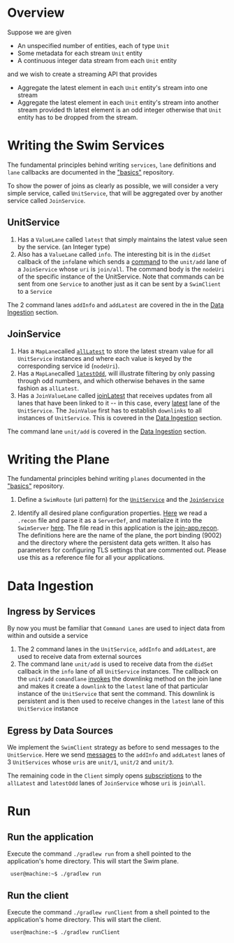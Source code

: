 # Overview

Suppose we are given
* An unspecified number of entities, each of type `Unit`
* Some metadata for each stream `Unit` entity
* A continuous integer data stream from each `Unit` entity

and we wish to create a streaming API that provides
* Aggregate the latest element in each `Unit` entity's stream into one stream
* Aggregate the latest element in each `Unit` entity's stream into another stream provided th latest element is an odd integer otherwise that `Unit` entity has to be dropped from the stream.

# Writing the Swim Services
The fundamental principles behind writing `services`, `lane` definitions and `lane` callbacks are documented in the ["basics"](https://github.com/swimit/swim-academy/blob/master/basics/services/README.md#writing-the-swim-services) repository.

To show the power of joins as clearly as possible, we will consider a very simple service, called `UnitService`, that will be aggregated over by another service called `JoinService`. 

## UnitService
1. Has a `ValueLane` called `latest` that simply maintains the latest value seen by the service. (an Integer type)
2. Also has a `ValueLane` called `info`. The interesting bit is in the `didSet` callback of the `info`lane which sends a [command](https://github.com/swimit/swim-academy/blob/master/joins/services/src/main/java/ai/swim/service/UnitService.java#L17) to the `unit/add` lane of a `JoinService` whose `uri` is `join/all`. The command body is the `nodeUri` of the specific instance of the UnitService. Note that commands can be sent from one `Service` to another just as it can be sent by a `SwimClient` to a `Service` 

The 2 command lanes `addInfo` and `addLatest` are covered in the in the [Data Ingestion](#data-ingestion) section.

## JoinService
1. Has a `MapLane`called [`allLatest`](https://github.com/swimit/swim-academy/blob/master/joins/services/src/main/java/ai/swim/service/JoinService.java#L49-L53) to store the latest stream value for all `UnitService` instances and where each value is keyed by the corresponding service id (`nodeUri`).
2. Has a `MapLane`called [`latestOdd`](https://github.com/swimit/swim-academy/blob/master/joins/services/src/main/java/ai/swim/service/JoinService.java#L62-L66), will illustrate filtering by only passing through odd numbers, and which otherwise behaves in the same fashion as `allLatest`.
3. Has a `JoinValueLane` called [joinLatest](https://github.com/swimit/swim-academy/blob/master/joins/services/src/main/java/ai/swim/service/JoinService.java#L31-L43) that receives updates from all lanes that have been linked to it -- in this case, every [latest](https://github.com/swimit/swim-academy/blob/master/joins/services/src/main/java/ai/swim/service/UnitService.java#L31-L35) lane of the `UnitService`. The `JoinValue` first has to establish `downlinks` to all instances of `UnitService`. This is covered in the [Data Ingestion](#data-ingestion) section.

The command lane `unit/add` is covered in the [Data Ingestion](#data-ingestion) section.

# Writing the Plane
The fundamental principles behind writing `planes` documented in the ["basics"](https://github.com/swimit/swim-academy/tree/master/basics/services#writing-the-plane) repository.

1. Define a `SwimRoute` (uri pattern) for the [`UnitService`](https://github.com/swimit/swim-academy/blob/master/joins/services/src/main/java/ai/swim/App.java#L21) and the [`JoinService`](https://github.com/swimit/swim-academy/blob/master/joins/services/src/main/java/ai/swim/App.java#L24-L25)

2. Identify all desired plane configuration properties. [Here](https://github.com/swimit/swim-academy/blob/master/joins/services/src/main/java/ai/swim/App.java#L36-L73) we read a `.recon` file and parse it as a `ServerDef`, and materialize it into the `SwimServer` [here](https://github.com/swimit/swim-academy/blob/master/joins/services/src/main/java/ai/swim/App.java#L29). The file read in this application is the [join-app.recon](https://github.com/swimit/swim-academy/blob/master/joins/services/src/main/resources/join-app.recon). The definitions here are the name of the plane, the port binding (9002) and the directory where the persistent data gets written. It also has parameters for configuring TLS settings that are commented out. Please use this as a reference file for all your applications.

# Data Ingestion

## Ingress by Services
By now you must be familiar that `Command Lanes` are used to inject data from within and outside a service
1. The 2 command lanes in the `UnitService`, `addInfo` and `addLatest`, are used to receive data from external sources 
2. The command lane `unit/add` is used to receive data from the `didSet` callback in the `info` lane of all `UnitService` instances. The callback on the `unit/add` `comandlane` [invokes](https://github.com/swimit/swim-academy/blob/master/joins/services/src/main/java/ai/swim/service/JoinService.java#L16-L19) the downlinkg method on the join lane and makes it create a `downlink` to the `latest` lane of that particular instance of the `UnitService` that sent the command. This downlink is persistent and is then used to receive changes in the `latest` lane of this `UnitService` instance

## Egress by Data Sources
 We implement the `SwimClient` strategy as before to send messages to the `UnitService`. Here we send [messages](https://github.com/swimit/swim-academy/blob/master/joins/services/src/test/java/ai/swim/client/Client.java#L53-L65) to the `addInfo` and `addLatest` lanes of 3 `UnitServices` whose `uris` are `unit/1`, `unit/2` and `unit/3`. 
 
 The remaining code in the `Client` simply opens [subscriptions](https://github.com/swimit/swim-academy/blob/master/joins/services/src/test/java/ai/swim/client/Client.java#L26-L49) to the `allLatest` and `latestOdd` lanes of `JoinService` whose `uri` is `join\all`.
 
# Run

## Run the application
Execute the command `./gradlew run` from a shell pointed to the application's home directory. This will start the Swim plane.
   ```console
    user@machine:~$ ./gradlew run
   ```

## Run the client
Execute the command `./gradlew runClient` from a shell pointed to the application's home directory. This will start the client.
   ```console
    user@machine:~$ ./gradlew runClient
   ```
